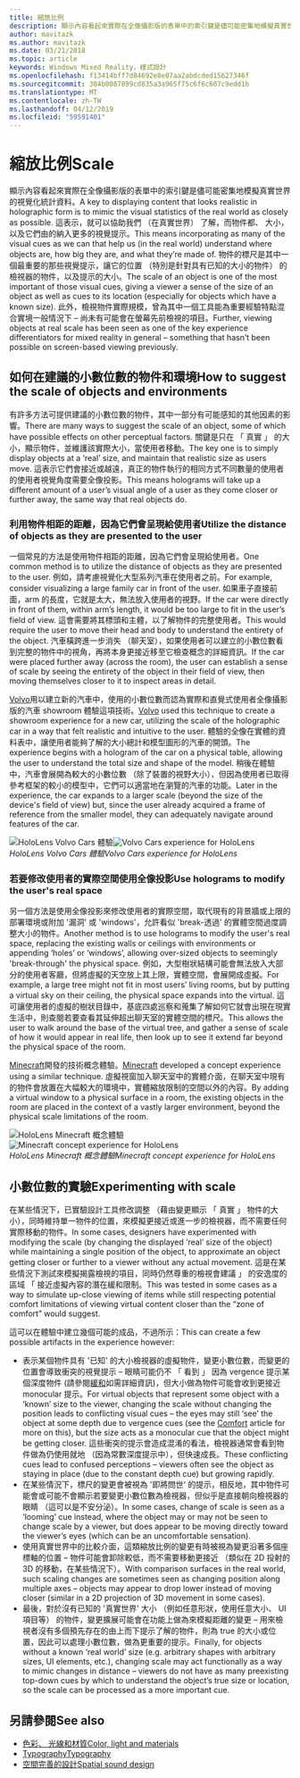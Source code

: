 ```yaml
---
title: 縮放比例
description: 顯示內容看起來實際在全像攝影版的表單中的索引鍵是儘可能密集地模擬真實世界的視覺化統計資料。
author: mavitazk
ms.author: mavitazk
ms.date: 03/21/2018
ms.topic: article
keywords: Windows Mixed Reality，樣式設計
ms.openlocfilehash: f13414bff7d84692e8e87aa2abdcded15627346f
ms.sourcegitcommit: 384b0087899cd835a3a965f75c6f6c607c9edd1b
ms.translationtype: MT
ms.contentlocale: zh-TW
ms.lasthandoff: 04/12/2019
ms.locfileid: "59591401"
---
```

# <a name="scale"></a><span data-ttu-id="c67fe-104">縮放比例</span><span class="sxs-lookup"><span data-stu-id="c67fe-104">Scale</span></span>

<span data-ttu-id="c67fe-105">顯示內容看起來實際在全像攝影版的表單中的索引鍵是儘可能密集地模擬真實世界的視覺化統計資料。</span><span class="sxs-lookup"><span data-stu-id="c67fe-105">A key to displaying content that looks realistic in holographic form is to mimic the visual statistics of the real world as closely as possible.</span></span> <span data-ttu-id="c67fe-106">這表示，就可以協助我們 （在真實世界） 了解，而物件都、 大小，以及它們由的納入更多的視覺提示。</span><span class="sxs-lookup"><span data-stu-id="c67fe-106">This means incorporating as many of the visual cues as we can that help us (in the real world) understand where objects are, how big they are, and what they’re made of.</span></span> <span data-ttu-id="c67fe-107">物件的標尺是其中一個最重要的那些視覺提示，讓它的位置 （特別是針對具有已知的大小的物件） 的檢視器的物件，以及提示的大小。</span><span class="sxs-lookup"><span data-stu-id="c67fe-107">The scale of an object is one of the most important of those visual cues, giving a viewer a sense of the size of an object as well as cues to its location (especially for objects which have a known size).</span></span> <span data-ttu-id="c67fe-108">此外，檢視物件實際規模，曾為其中一個工具能為重要經驗特點混合實境一般情況下 – 尚未有可能會在螢幕先前檢視的項目。</span><span class="sxs-lookup"><span data-stu-id="c67fe-108">Further, viewing objects at real scale has been seen as one of the key experience differentiators for mixed reality in general – something that hasn’t been possible on screen-based viewing previously.</span></span>

## <a name="how-to-suggest-the-scale-of-objects-and-environments"></a><span data-ttu-id="c67fe-109">如何在建議的小數位數的物件和環境</span><span class="sxs-lookup"><span data-stu-id="c67fe-109">How to suggest the scale of objects and environments</span></span>

<span data-ttu-id="c67fe-110">有許多方法可提供建議的小數位數的物件，其中一部分有可能感知的其他因素的影響。</span><span class="sxs-lookup"><span data-stu-id="c67fe-110">There are many ways to suggest the scale of an object, some of which have possible effects on other perceptual factors.</span></span> <span data-ttu-id="c67fe-111">關鍵是只在 「 真實 」 的大小，顯示物件，並維護該實際大小，當使用者移動。</span><span class="sxs-lookup"><span data-stu-id="c67fe-111">The key one is to simply display objects at a ‘real’ size, and maintain that realistic size as users move.</span></span> <span data-ttu-id="c67fe-112">這表示它們會接近或越遠，真正的物件執行的相同方式不同數量的使用者的使用者視覺角度需要全像投影。</span><span class="sxs-lookup"><span data-stu-id="c67fe-112">This means holograms will take up a different amount of a user’s visual angle of a user as they come closer or further away, the same way that real objects do.</span></span>

### <a name="utilize-the-distance-of-objects-as-they-are-presented-to-the-user"></a><span data-ttu-id="c67fe-113">利用物件相距的距離，因為它們會呈現給使用者</span><span class="sxs-lookup"><span data-stu-id="c67fe-113">Utilize the distance of objects as they are presented to the user</span></span>

<span data-ttu-id="c67fe-114">一個常見的方法是使用物件相距的距離，因為它們會呈現給使用者。</span><span class="sxs-lookup"><span data-stu-id="c67fe-114">One common method is to utilize the distance of objects as they are presented to the user.</span></span> <span data-ttu-id="c67fe-115">例如，請考慮視覺化大型系列汽車在使用者之前。</span><span class="sxs-lookup"><span data-stu-id="c67fe-115">For example, consider visualizing a large family car in front of the user.</span></span> <span data-ttu-id="c67fe-116">如果車子直接前面，arm 的長度，它就是太大，無法放入使用者的視野。</span><span class="sxs-lookup"><span data-stu-id="c67fe-116">If the car were directly in front of them, within arm’s length, it would be too large to fit in the user’s field of view.</span></span> <span data-ttu-id="c67fe-117">這會需要將其標頭和主體，以了解物件的完整使用者。</span><span class="sxs-lookup"><span data-stu-id="c67fe-117">This would require the user to move their head and body to understand the entirety of the object.</span></span> <span data-ttu-id="c67fe-118">汽車橫跨進一步消失 （聊天室），如果使用者可以建立的小數位數看到完整的物件中的視角，再將本身更接近移至它檢查概念的詳細資訊。</span><span class="sxs-lookup"><span data-stu-id="c67fe-118">If the car were placed further away (across the room), the user can establish a sense of scale by seeing the entirety of the object in their field of view, then moving themselves closer to it to inspect areas in detail.</span></span>

<span data-ttu-id="c67fe-119">[Volvo](https://www.youtube.com/watch?v=DilzwF90vec)用以建立新的汽車中，使用的小數位數而認為實際和直覺式使用者全像攝影版的汽車 showroom 體驗這項技術。</span><span class="sxs-lookup"><span data-stu-id="c67fe-119">[Volvo](https://www.youtube.com/watch?v=DilzwF90vec) used this technique to create a showroom experience for a new car, utilizing the scale of the holographic car in a way that felt realistic and intuitive to the user.</span></span> <span data-ttu-id="c67fe-120">體驗的全像在實體的資料表中，讓使用者能夠了解的大小總計和模型圖形的汽車的開頭。</span><span class="sxs-lookup"><span data-stu-id="c67fe-120">The experience begins with a hologram of the car on a physical table, allowing the user to understand the total size and shape of the model.</span></span> <span data-ttu-id="c67fe-121">稍後在體驗中，汽車會展開為較大的小數位數 （除了裝置的視野大小），但因為使用者已取得參考框架的較小的模型中，它們可以適當地在瀏覽的汽車的功能。</span><span class="sxs-lookup"><span data-stu-id="c67fe-121">Later in the experience, the car expands to a larger scale (beyond the size of the device's field of view) but, since the user already acquired a frame of reference from the smaller model, they can adequately navigate around features of the car.</span></span>

<span data-ttu-id="c67fe-122">![HoloLens Volvo Cars 體驗](images/volvo-cars-microsoft-hololens-experience01-640px.jpg)</span><span class="sxs-lookup"><span data-stu-id="c67fe-122">![Volvo Cars experience for HoloLens](images/volvo-cars-microsoft-hololens-experience01-640px.jpg)</span></span><br>
<span data-ttu-id="c67fe-123">*HoloLens Volvo Cars 體驗*</span><span class="sxs-lookup"><span data-stu-id="c67fe-123">*Volvo Cars experience for HoloLens*</span></span>

### <a name="use-holograms-to-modify-the-users-real-space"></a><span data-ttu-id="c67fe-124">若要修改使用者的實際空間使用全像投影</span><span class="sxs-lookup"><span data-stu-id="c67fe-124">Use holograms to modify the user's real space</span></span>

<span data-ttu-id="c67fe-125">另一個方法是使用全像投影來修改使用者的實際空間，取代現有的背景牆或上限的部署環境或附加 '漏洞' 或 'windows'，允許看似 'break-透過' 的實體空間過度調整大小的物件。</span><span class="sxs-lookup"><span data-stu-id="c67fe-125">Another method is to use holograms to modify the user's real space, replacing the existing walls or ceilings with environments or appending ‘holes’ or ‘windows’, allowing over-sized objects to seemingly 'break-through' the physical space.</span></span> <span data-ttu-id="c67fe-126">例如，大型樹狀結構可能會無法放入大部分的使用者客廳，但將虛擬的天空放上其上限，實體空間，會展開成虛擬。</span><span class="sxs-lookup"><span data-stu-id="c67fe-126">For example, a large tree might not fit in most users’ living rooms, but by putting a virtual sky on their ceiling, the physical space expands into the virtual.</span></span> <span data-ttu-id="c67fe-127">這可讓使用者的虛擬的樹狀目錄中，基底四處巡察和蒐集了解如何它就會出現在現實生活中，則查閱若要查看其延伸超出聊天室的實體空間的標尺。</span><span class="sxs-lookup"><span data-stu-id="c67fe-127">This allows the user to walk around the base of the virtual tree, and gather a sense of scale of how it would appear in real life, then look up to see it extend far beyond the physical space of the room.</span></span>

<span data-ttu-id="c67fe-128">[Minecraft](https://minecraft.net/)開發的技術概念體驗。</span><span class="sxs-lookup"><span data-stu-id="c67fe-128">[Minecraft](https://minecraft.net/) developed a concept experience using a similar technique.</span></span> <span data-ttu-id="c67fe-129">虛擬視窗加入聊天室中的實體介面，在聊天室中現有的物件會放置在大幅較大的環境中，實體縮放限制的空間以外的內容。</span><span class="sxs-lookup"><span data-stu-id="c67fe-129">By adding a virtual window to a physical surface in a room, the existing objects in the room are placed in the context of a vastly larger environment, beyond the physical scale limitations of the room.</span></span>

<span data-ttu-id="c67fe-130">![HoloLens Minecraft 概念體驗](images/800px-minecraftwindow-640px.jpg)</span><span class="sxs-lookup"><span data-stu-id="c67fe-130">![Minecraft concept experience for HoloLens](images/800px-minecraftwindow-640px.jpg)</span></span><br>
<span data-ttu-id="c67fe-131">*HoloLens Minecraft 概念體驗*</span><span class="sxs-lookup"><span data-stu-id="c67fe-131">*Minecraft concept experience for HoloLens*</span></span>

## <a name="experimenting-with-scale"></a><span data-ttu-id="c67fe-132">小數位數的實驗</span><span class="sxs-lookup"><span data-stu-id="c67fe-132">Experimenting with scale</span></span>

<span data-ttu-id="c67fe-133">在某些情況下，已實驗設計工具修改調整 （藉由變更顯示 「 真實 」 物件的大小），同時維持單一物件的位置，來模擬更接近或進一步的檢視器，而不需要任何實際移動的物件。</span><span class="sxs-lookup"><span data-stu-id="c67fe-133">In some cases, designers have experimented with modifying the scale (by changing the displayed ‘real’ size of the object) while maintaining a single position of the object, to approximate an object getting closer or further to a viewer without any actual movement.</span></span> <span data-ttu-id="c67fe-134">這是在某些情況下測試來模擬揭露檢視的項目，同時仍然尊重的檢視會建議 」 的安逸度的區域 「 接近虛擬內容的潛在緩和限制。</span><span class="sxs-lookup"><span data-stu-id="c67fe-134">This was tested in some cases as a way to simulate up-close viewing of items while still respecting potential comfort limitations of viewing virtual content closer than the “zone of comfort” would suggest.</span></span>

<span data-ttu-id="c67fe-135">這可以在體驗中建立幾個可能的成品，不過所示：</span><span class="sxs-lookup"><span data-stu-id="c67fe-135">This can create a few possible artifacts in the experience however:</span></span>
* <span data-ttu-id="c67fe-136">表示某個物件具有 '已知' 的大小檢視器的虛擬物件，變更小數位數，而變更的位置會導致衝突的視覺提示 – 眼睛可能仍不 「 看到 」 因為 vergence 提示某個深度物件 (請參閱[緩和](comfort.md)如需詳細資訊)，但大小做為物件可能會收到更接近 monocular 提示。</span><span class="sxs-lookup"><span data-stu-id="c67fe-136">For virtual objects that represent some object with a ‘known’ size to the viewer, changing the scale without changing the position leads to conflicting visual cues – the eyes may still ‘see’ the object at some depth due to vergence cues (see the [Comfort](comfort.md) article for more on this), but the size acts as a monocular cue that the object might be getting closer.</span></span> <span data-ttu-id="c67fe-137">這些衝突的提示會造成混淆的看法，檢視器通常會看到物件做為仍使用就地 （因為常數深度提示中），但快速成長。</span><span class="sxs-lookup"><span data-stu-id="c67fe-137">These conflicting cues lead to confused perceptions – viewers often see the object as staying in place (due to the constant depth cue) but growing rapidly.</span></span>
* <span data-ttu-id="c67fe-138">在某些情況下，標尺的變更會被視為 '即將問世' 的提示，相反地，其中物件可能會或可能不會顯示若要變更小數位數為檢視器，但似乎是直接朝向檢視器的眼睛 （這可以是不安分泌）。</span><span class="sxs-lookup"><span data-stu-id="c67fe-138">In some cases, change of scale is seen as a ‘looming’ cue instead, where the object may or may not be seen to change scale by a viewer, but does appear to be moving directly toward the viewer’s eyes (which can be an uncomfortable sensation).</span></span>
* <span data-ttu-id="c67fe-139">使用真實世界中的比較介面，這類縮放比例的變更有時被視為變更沿著多個座標軸的位置 – 物件可能會卸除較低，而不需要移動更接近 （類似在 2D 投射的 3D 的移動，在某些情況下）。</span><span class="sxs-lookup"><span data-stu-id="c67fe-139">With comparison surfaces in the real world, such scaling changes are sometimes seen as changing position along multiple axes – objects may appear to drop lower instead of moving closer (similar in a 2D projection of 3D movement in some cases).</span></span>
* <span data-ttu-id="c67fe-140">最後，對於沒有已知的 '真實世界' 大小 （例如任意形狀，使用任意大小、 UI 項目等） 的物件，變更擴展可能會在功能上做為來模擬距離的變更 – 用來檢視者沒有多個預先存在的由上而下提示了解的物件，則為 true 的大小或位置，因此可以處理小數位數，做為更重要的提示。</span><span class="sxs-lookup"><span data-stu-id="c67fe-140">Finally, for objects without a known ‘real world’ size (e.g. arbitrary shapes with arbitrary sizes, UI elements, etc.), changing scale may act functionally as a way to mimic changes in distance – viewers do not have as many preexisting top-down cues by which to understand the object’s true size or location, so the scale can be processed as a more important cue.</span></span>

## <a name="see-also"></a><span data-ttu-id="c67fe-141">另請參閱</span><span class="sxs-lookup"><span data-stu-id="c67fe-141">See also</span></span>
* [<span data-ttu-id="c67fe-142">色彩、 光線和材質</span><span class="sxs-lookup"><span data-stu-id="c67fe-142">Color, light and materials</span></span>](color,-light-and-materials.md)
* [<span data-ttu-id="c67fe-143">Typography</span><span class="sxs-lookup"><span data-stu-id="c67fe-143">Typography</span></span>](typography.md)
* [<span data-ttu-id="c67fe-144">空間完善的設計</span><span class="sxs-lookup"><span data-stu-id="c67fe-144">Spatial sound design</span></span>](spatial-sound-design.md)
